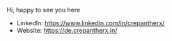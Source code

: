 Hi, happy to see you here

- LinkedIn: https://www.linkedin.com/in/crepantherx/
- Website: https://de.crepantherx.in/

<!---
crepantherx/crepantherx is a ✨ special ✨ repository because its `README.md` (this file) appears on your GitHub profile.
You can click the Preview link to take a look at your changes.
--->
